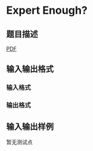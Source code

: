 # Expert Enough?

## 题目描述

[problemUrl]: https://uva.onlinejudge.org/index.php?option=com_onlinejudge&Itemid=8&category=247&page=show_problem&problem=3678

[PDF](https://uva.onlinejudge.org/external/12/p1237.pdf)

## 输入输出格式

### 输入格式

### 输出格式

## 输入输出样例

暂无测试点

